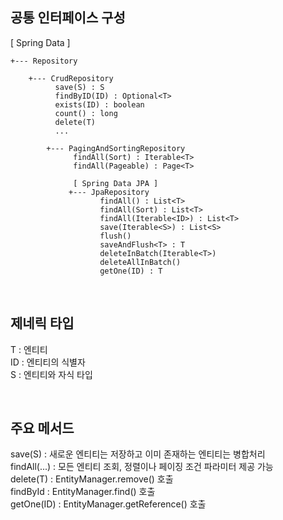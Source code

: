 ## 공통 인터페이스 구성
  
[ Spring Data ]
````
+--- Repository   
 
    +--- CrudRepository 
          save(S) : S
          findByID(ID) : Optional<T>
          exists(ID) : boolean
          count() : long
          delete(T)
          ...
     
        +--- PagingAndSortingRepository 
              findAll(Sort) : Iterable<T>
              findAll(Pageable) : Page<T>
         
              [ Spring Data JPA ]
             +--- JpaRepository
                    findAll() : List<T>
                    findAll(Sort) : List<T>
                    findAll(Iterable<ID>) : List<T>
                    save(Iterable<S>) : List<S>
                    flush()
                    saveAndFlush<T> : T
                    deleteInBatch(Iterable<T>)
                    deleteAllInBatch()
                    getOne(ID) : T
````

<br>

## 제네릭 타입
T : 엔티티  
ID : 엔티티의 식별자  
S : 엔티티와 자식 타입  

<br>

## 주요 메서드
save(S) : 새로운 엔티티는 저장하고 이미 존재하는 엔티티는 병합처리  
findAll(...) : 모든 엔티티 조회, 정렬이나 페이징 조건 파라미터 제공 가능  
delete(T) : EntityManager.remove() 호출  
findById : EntityManager.find() 호출  
getOne(ID) : EntityManager.getReference() 호출  
  
<br>

